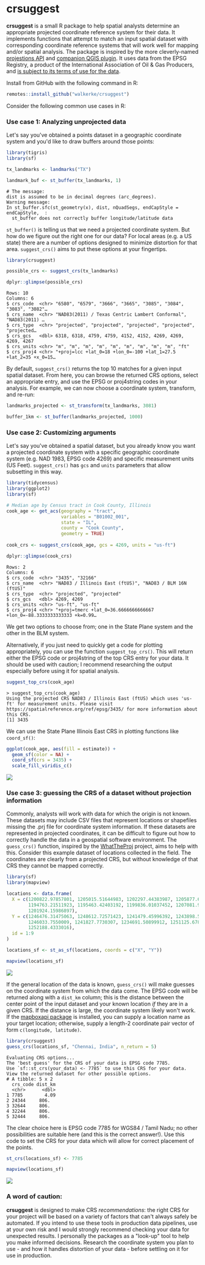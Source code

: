 # crsuggest

__crsuggest__ is a small R package to help spatial analysts determine an appropriate projected coordinate reference system for their data.  It implements functions that attempt to match an input spatial dataset with corresponding coordinate reference systems that will work well for mapping and/or spatial analysis.  The package is inspired by the more cleverly-named [projestions API](https://github.com/ebrelsford/projestions) and [companion QGIS plugin](https://github.com/ebrelsford/qgis-projestions).  It uses data from the EPSG Registry, a product of the International Association of Oil & Gas Producers, and [is subject to its terms of use for the data](https://epsg.org/terms-of-use.html).

Install from GitHub with the following command in R:

```r
remotes::install_github("walkerke/crsuggest")
```

Consider the following common use cases in R:

### Use case 1: Analyzing unprojected data

Let's say you've obtained a points dataset in a geographic coordinate system and you'd like to draw buffers around those points:

```r
library(tigris)
library(sf)

tx_landmarks <- landmarks("TX")

landmark_buf <- st_buffer(tx_landmarks, 1)
```
```
# The message:
dist is assumed to be in decimal degrees (arc_degrees).
Warning message:
In st_buffer.sfc(st_geometry(x), dist, nQuadSegs, endCapStyle = endCapStyle,  :
  st_buffer does not correctly buffer longitude/latitude data
```

`st_buffer()` is telling us that we need a projected coordinate system.  But how do we figure out the right one for our data?  For local areas (e.g. a US state) there are a number of options designed to minimize distortion for that area.  `suggest_crs()` aims to put these options at your fingertips.  

```r
library(crsuggest)

possible_crs <- suggest_crs(tx_landmarks)

dplyr::glimpse(possible_crs)
```
```
Rows: 10
Columns: 6
$ crs_code  <chr> "6580", "6579", "3666", "3665", "3085", "3084", "3083", "3082"…
$ crs_name  <chr> "NAD83(2011) / Texas Centric Lambert Conformal", "NAD83(2011) …
$ crs_type  <chr> "projected", "projected", "projected", "projected", "projected…
$ crs_gcs   <dbl> 6318, 6318, 4759, 4759, 4152, 4152, 4269, 4269, 4269, 4267
$ crs_units <chr> "m", "m", "m", "m", "m", "m", "m", "m", "m", "ft"
$ crs_proj4 <chr> "+proj=lcc +lat_0=18 +lon_0=-100 +lat_1=27.5 +lat_2=35 +x_0=15…
```

By default, `suggest_crs()` returns the top 10 matches for a given input spatial dataset.  From here, you can browse the returned CRS options, select an appropriate entry, and use the EPSG or proj4string codes in your analysis.  For example, we can now choose a coordinate system, transform, and re-run: 

```r
landmarks_projected <- st_transform(tx_landmarks, 3081)

buffer_1km <- st_buffer(landmarks_projected, 1000)
```

### Use case 2: Customizing arguments

Let's say you've obtained a spatial dataset, but you already know you want a projected coordinate system with a specific geographic coordinate system (e.g. NAD 1983, EPSG code 4269) and specific measurement units (US Feet).  `suggest_crs()` has `gcs` and `units` parameters that allow subsetting in this way.

```r
library(tidycensus)
library(ggplot2)
library(sf)

# Median age by Census tract in Cook County, Illinois
cook_age <- get_acs(geography = "tract",
                    variables = "B01002_001",
                    state = "IL",
                    county = "Cook County",
                    geometry = TRUE)
                    
cook_crs <- suggest_crs(cook_age, gcs = 4269, units = "us-ft")

dplyr::glimpse(cook_crs)
```
```
Rows: 2
Columns: 6
$ crs_code  <chr> "3435", "32166"
$ crs_name  <chr> "NAD83 / Illinois East (ftUS)", "NAD83 / BLM 16N (ftUS)"
$ crs_type  <chr> "projected", "projected"
$ crs_gcs   <dbl> 4269, 4269
$ crs_units <chr> "us-ft", "us-ft"
$ crs_proj4 <chr> "+proj=tmerc +lat_0=36.6666666666667 +lon_0=-88.3333333333333 +k=0.99…
```

We get two options to choose from; one in the State Plane system and the other in the BLM system.  

Alternatively, if you just need to quickly get a code for plotting appropriately, you can use the function `suggest_top_crs()`.  This will return either the EPSG code or proj4string of the top CRS entry for your data.  It should be used with caution; I recommend researching the output especially before using it for spatial analysis.  

```r
suggest_top_crs(cook_age)
```
```
> suggest_top_crs(cook_age)
Using the projected CRS NAD83 / Illinois East (ftUS) which uses 'us-ft' for measurement units. Please visit https://spatialreference.org/ref/epsg/3435/ for more information about this CRS.
[1] 3435
```

We can use the State Plane Illinois East CRS in plotting functions like `coord_sf()`:

```r                       
ggplot(cook_age, aes(fill = estimate)) + 
  geom_sf(color = NA) + 
  coord_sf(crs = 3435) + 
  scale_fill_viridis_c()
```

![](tools/readme/cook_age.png)

### Use case 3: guessing the CRS of a dataset without projection information

Commonly, analysts will work with data for which the origin is not known.  These datasets may include CSV files that represent locations or shapefiles missing the .prj file for coordinate system information.  If these datasets are represented in projected coordinates, it can be difficult to figure out how to correctly handle the data in a geospatial software environment. 
The `guess_crs()` function, inspired by the [WhatTheProj](https://stevage.github.io/WhatTheProj/) project, aims to help with this.  Consider this example dataset of locations collected in the field.  The coordinates are clearly from a projected CRS, but without knowledge of that CRS they cannot be mapped correctly.  

```r
library(sf)
library(mapview)

locations <- data.frame(
  X = c(1200822.97857801, 1205015.51644983, 1202297.44383987, 1205877.68696743, 
        1194763.21511923, 1195463.42403192, 1199836.01037452, 1207081.96500368, 
        1201924.15986897),
  Y = c(1246476.31475063, 1248612.72571423, 1241479.45996392, 1243898.58428024, 
        1246033.7550009, 1241827.7730307, 1234691.50899912, 1251125.67808482, 
        1252188.4333016),
  id = 1:9
)

locations_sf <- st_as_sf(locations, coords = c("X", "Y"))

mapview(locations_sf)
```

![](tools/readme/locations_no_crs.png)

If the general location of the data is known, `guess_crs()` will make guesses on the coordinate system from which the data come.  The EPSG code will be returned along with a `dist_km` column; this is the distance between the center point of the input dataset and your known location _if_ they are in a given CRS.  If the distance is large, the coordinate system likely won't work.  If the [mapboxapi package](https://walker-data.com/mapboxapi/) is installed, you can supply a location name as your target location; otherwise, supply a length-2 coordinate pair vector of form `c(longitude, latitude)`.

```r
library(crsuggest)
guess_crs(locations_sf, "Chennai, India", n_return = 5)
```
```
Evaluating CRS options...
The 'best guess' for the CRS of your data is EPSG code 7785.
Use `sf::st_crs(your_data) <- 7785` to use this CRS for your data.
View the returned dataset for other possible options.
# A tibble: 5 x 2
  crs_code dist_km
  <chr>      <dbl>
1 7785        4.09
2 24344     806.  
3 32644     806.  
4 32244     806.  
5 32444     806.  
```

The clear choice here is EPSG code 7785 for WGS84 / Tamil Nadu; no other possibilities are suitable here (and this is the correct answer!).  Use this code to set the CRS for your data which will allow for correct placement of the points.

```r
st_crs(locations_sf) <- 7785

mapview(locations_sf)
```

![](tools/readme/locations_crs.png)

### A word of caution: 

__crsuggest__ is designed to make CRS _recommendations_: the right CRS for your project will be based on a variety of factors that can't always safely be automated.  If you intend to use these tools in production data pipelines, use at your own risk and I would strongly recommend checking your data for unexpected results. I personally the packages as a "look-up" tool to help you make informed decisions.  Research the coordinate system you plan to use - and how it handles distortion of your data - before settling on it for use in production.  


